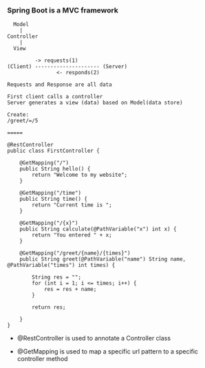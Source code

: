 ### Spring Boot is a MVC framework

      Model
        |
    Controller
        |
      View
                
             -> requests(1)
    (Client) --------------------- (Server)
                    <- responds(2)
    
    Requests and Response are all data
    
    First client calls a controller
    Server generates a view (data) based on Model(data store)
    
    Create:
    /greet/=/5
    
    =====

```
@RestController
public class FirstController {

	@GetMapping("/")
	public String hello() {
		return "Welcome to my website";
	}

	@GetMapping("/time")
	public String time() {
		return "Current time is ";
	}

	@GetMapping("/{x}")
	public String calculate(@PathVariable("x") int x) {
		return "You entered " + x;
	}

	@GetMapping("/greet/{name}/{times}")
	public String greet(@PathVariable("name") String name, @PathVariable("times") int times) {

		String res = "";
		for (int i = 1; i <= times; i++) {
			res = res + name;
		}

		return res;

	}
}
```

- @RestController is used to annotate a Controller class
    
- @GetMapping is used to map a specific url pattern to a specific controller method 
    
    
    
    
    
    
    
    
    
    
    
    
    
